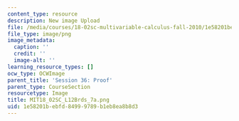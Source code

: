```yaml
---
content_type: resource
description: New image Upload
file: /media/courses/18-02sc-multivariable-calculus-fall-2010/1e58201bebfd84999789b1eb8ea8b8d3_MIT18_02SC_L12Brds_7a.png
file_type: image/png
image_metadata:
  caption: ''
  credit: ''
  image-alt: ''
learning_resource_types: []
ocw_type: OCWImage
parent_title: 'Session 36: Proof'
parent_type: CourseSection
resourcetype: Image
title: MIT18_02SC_L12Brds_7a.png
uid: 1e58201b-ebfd-8499-9789-b1eb8ea8b8d3
---
```

